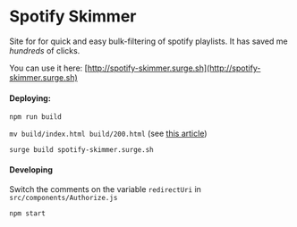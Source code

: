 <h1>Spotify Skimmer</h1>

Site for for quick and easy bulk-filtering of spotify playlists. It has saved me _hundreds_ of clicks.

You can use it here: [http://spotify-skimmer.surge.sh](http://spotify-skimmer.surge.sh)

<h4>Deploying:</h4>

`npm run build`

`mv build/index.html build/200.html` (see [this article](https://medium.com/@Jeff_Duke_io/how-to-deploy-an-app-using-react-and-react-router4-fe5f02a27a97))

`surge build spotify-skimmer.surge.sh`

<h4>Developing</h4>

Switch the comments on the variable `redirectUri` in `src/components/Authorize.js`

`npm start`
